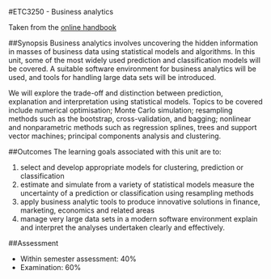 #ETC3250 - Business analytics

Taken from the [online handbook](http://www.monash.edu.au/pubs/2015handbooks/units/ETC3250.html)

##Synopsis
Business analytics involves uncovering the hidden information in masses of business data using statistical models and algorithms. In this unit, some of the most widely used prediction and classification models will be covered. A suitable software environment for business analytics will be used, and tools for handling large data sets will be introduced.

We will explore the trade-off and distinction between prediction, explanation and interpretation using statistical models. Topics to be covered include numerical optimisation; Monte Carlo simulation; resampling methods such as the bootstrap, cross-validation, and bagging; nonlinear and nonparametric methods such as regression splines, trees and support vector machines; principal components analysis and clustering.

##Outcomes
The learning goals associated with this unit are to:

  1. select and develop appropriate models for clustering, prediction or classification
  2. estimate and simulate from a variety of statistical models measure the uncertainty of a prediction or classification using resampling methods
  3. apply business analytic tools to produce innovative solutions in finance, marketing, economics and related areas
  4. manage very large data sets in a modern software environment explain and interpret the analyses undertaken clearly and effectively.

##Assessment
 * Within semester assessment: 40%
 * Examination: 60%